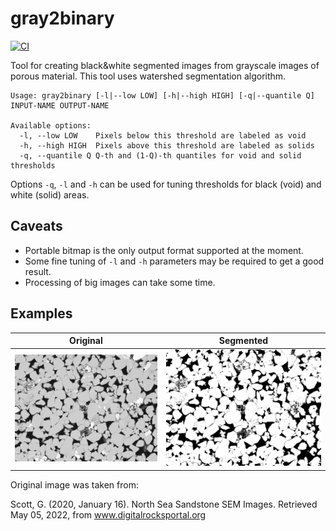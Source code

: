 # gray2binary
[![CI](https://github.com/shamazmazum/gray2binary/actions/workflows/build.yml/badge.svg)](https://github.com/shamazmazum/gray2binary/actions/workflows/build.yml)

Tool for creating black&white segmented images from grayscale images of porous
material. This tool uses watershed segmentation algorithm.

~~~~
Usage: gray2binary [-l|--low LOW] [-h|--high HIGH] [-q|--quantile Q] INPUT-NAME OUTPUT-NAME

Available options:
  -l, --low LOW    Pixels below this threshold are labeled as void
  -h, --high HIGH  Pixels above this threshold are labeled as solids
  -q, --quantile Q Q-th and (1-Q)-th quantiles for void and solid thresholds
~~~~

Options `-q`, `-l` and `-h` can be used for tuning thresholds for black (void)
and white (solid) areas.

## Caveats

* Portable bitmap is the only output format supported at the moment.
* Some fine tuning of `-l` and `-h` parameters may be required to get a good result.
* Processing of big images can take some time.

## Examples

| Original           | Segmented               |
|--------------------|-------------------------|
| ![](imgs/gray.png) | ![](imgs/segmented.png) |

Original image was taken from:

Scott, G. (2020, January 16). North Sea Sandstone SEM Images. Retrieved May 05, 2022, from www.digitalrocksportal.org
